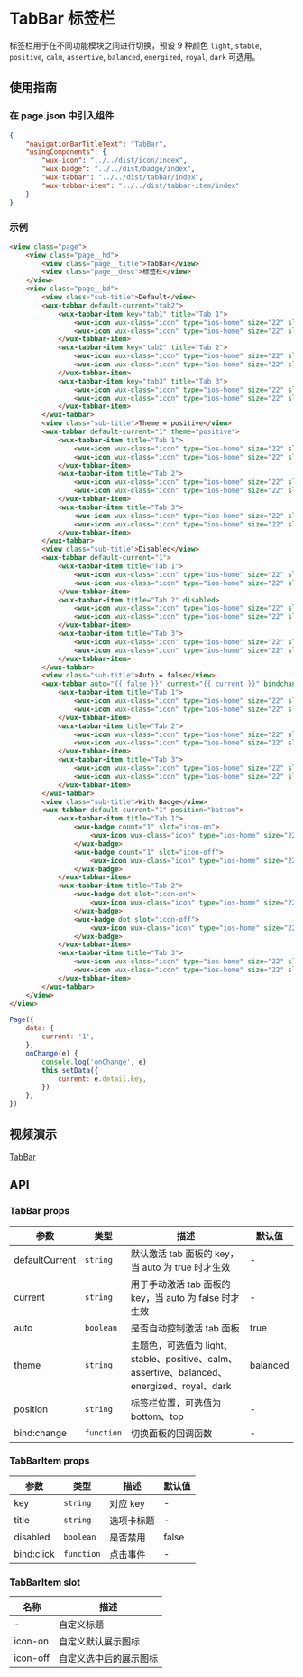 # TabBar 标签栏

标签栏用于在不同功能模块之间进行切换，预设 9 种颜色 `light`, `stable`, `positive`, `calm`, `assertive`, `balanced`, `energized`, `royal`, `dark` 可选用。

## 使用指南

### 在 page.json 中引入组件

```json
{
    "navigationBarTitleText": "TabBar",
    "usingComponents": {
        "wux-icon": "../../dist/icon/index",
        "wux-badge": "../../dist/badge/index",
        "wux-tabbar": "../../dist/tabbar/index",
        "wux-tabbar-item": "../../dist/tabbar-item/index"
    }
}
```

### 示例

```html
<view class="page">
    <view class="page__hd">
        <view class="page__title">TabBar</view>
        <view class="page__desc">标签栏</view>
    </view>
    <view class="page__bd">
        <view class="sub-title">Default</view>
        <wux-tabbar default-current="tab2">
            <wux-tabbar-item key="tab1" title="Tab 1">
                <wux-icon wux-class="icon" type="ios-home" size="22" slot="icon-on" />
                <wux-icon wux-class="icon" type="ios-home" size="22" slot="icon-off" />
            </wux-tabbar-item>
            <wux-tabbar-item key="tab2" title="Tab 2">
                <wux-icon wux-class="icon" type="ios-home" size="22" slot="icon-on" />
                <wux-icon wux-class="icon" type="ios-home" size="22" slot="icon-off" />
            </wux-tabbar-item>
            <wux-tabbar-item key="tab3" title="Tab 3">
                <wux-icon wux-class="icon" type="ios-home" size="22" slot="icon-on" />
                <wux-icon wux-class="icon" type="ios-home" size="22" slot="icon-off" />
            </wux-tabbar-item>
        </wux-tabbar>
        <view class="sub-title">Theme = positive</view>
        <wux-tabbar default-current="1" theme="positive">
            <wux-tabbar-item title="Tab 1">
                <wux-icon wux-class="icon" type="ios-home" size="22" slot="icon-on" />
                <wux-icon wux-class="icon" type="ios-home" size="22" slot="icon-off" />
            </wux-tabbar-item>
            <wux-tabbar-item title="Tab 2">
                <wux-icon wux-class="icon" type="ios-home" size="22" slot="icon-on" />
                <wux-icon wux-class="icon" type="ios-home" size="22" slot="icon-off" />
            </wux-tabbar-item>
            <wux-tabbar-item title="Tab 3">
                <wux-icon wux-class="icon" type="ios-home" size="22" slot="icon-on" />
                <wux-icon wux-class="icon" type="ios-home" size="22" slot="icon-off" />
            </wux-tabbar-item>
        </wux-tabbar>
        <view class="sub-title">Disabled</view>
        <wux-tabbar default-current="1">
            <wux-tabbar-item title="Tab 1">
                <wux-icon wux-class="icon" type="ios-home" size="22" slot="icon-on" />
                <wux-icon wux-class="icon" type="ios-home" size="22" slot="icon-off" />
            </wux-tabbar-item>
            <wux-tabbar-item title="Tab 2" disabled>
                <wux-icon wux-class="icon" type="ios-home" size="22" slot="icon-on" />
                <wux-icon wux-class="icon" type="ios-home" size="22" slot="icon-off" />
            </wux-tabbar-item>
            <wux-tabbar-item title="Tab 3">
                <wux-icon wux-class="icon" type="ios-home" size="22" slot="icon-on" />
                <wux-icon wux-class="icon" type="ios-home" size="22" slot="icon-off" />
            </wux-tabbar-item>
        </wux-tabbar>
        <view class="sub-title">Auto = false</view>
        <wux-tabbar auto="{{ false }}" current="{{ current }}" bindchange="onChange">
            <wux-tabbar-item title="Tab 1">
                <wux-icon wux-class="icon" type="ios-home" size="22" slot="icon-on" />
                <wux-icon wux-class="icon" type="ios-home" size="22" slot="icon-off" />
            </wux-tabbar-item>
            <wux-tabbar-item title="Tab 2">
                <wux-icon wux-class="icon" type="ios-home" size="22" slot="icon-on" />
                <wux-icon wux-class="icon" type="ios-home" size="22" slot="icon-off" />
            </wux-tabbar-item>
            <wux-tabbar-item title="Tab 3">
                <wux-icon wux-class="icon" type="ios-home" size="22" slot="icon-on" />
                <wux-icon wux-class="icon" type="ios-home" size="22" slot="icon-off" />
            </wux-tabbar-item>
        </wux-tabbar>
        <view class="sub-title">With Badge</view>
        <wux-tabbar default-current="1" position="bottom">
            <wux-tabbar-item title="Tab 1">
                <wux-badge count="1" slot="icon-on">
                    <wux-icon wux-class="icon" type="ios-home" size="22" />
                </wux-badge>
                <wux-badge count="1" slot="icon-off">
                    <wux-icon wux-class="icon" type="ios-home" size="22" />
                </wux-badge>
            </wux-tabbar-item>
            <wux-tabbar-item title="Tab 2">
                <wux-badge dot slot="icon-on">
                    <wux-icon wux-class="icon" type="ios-home" size="22" />
                </wux-badge>
                <wux-badge dot slot="icon-off">
                    <wux-icon wux-class="icon" type="ios-home" size="22" />
                </wux-badge>
            </wux-tabbar-item>
            <wux-tabbar-item title="Tab 3">
                <wux-icon wux-class="icon" type="ios-home" size="22" slot="icon-on" />
                <wux-icon wux-class="icon" type="ios-home" size="22" slot="icon-off" />
            </wux-tabbar-item>
        </wux-tabbar>
    </view>
</view>
```

```js
Page({
    data: {
        current: '1',
    },
    onChange(e) {
        console.log('onChange', e)
        this.setData({
            current: e.detail.key,
        })
    },
})
```

## 视频演示

[TabBar](./_media/tabbar.mp4 ':include :type=iframe width=375px height=667px')

## API

### TabBar props

| 参数 | 类型 | 描述 | 默认值 |
| --- | --- | --- | --- |
| defaultCurrent | <code>string</code> | 默认激活 tab 面板的 key，当 auto 为 true 时才生效 | - |
| current | <code>string</code> | 用于手动激活 tab 面板的 key，当 auto 为 false 时才生效 | - |
| auto | <code>boolean</code> | 是否自动控制激活 tab 面板 | true |
| theme | <code>string</code> | 主题色，可选值为 light、stable、positive、calm、assertive、balanced、energized、royal、dark | balanced |
| position | <code>string</code> | 标签栏位置，可选值为 bottom、top | - |
| bind:change | <code>function</code> | 切换面板的回调函数 | - |

### TabBarItem props

| 参数 | 类型 | 描述 | 默认值 |
| --- | --- | --- | --- |
| key | <code>string</code> | 对应 key | - |
| title | <code>string</code> | 选项卡标题 | - |
| disabled | <code>boolean</code> | 是否禁用 | false |
| bind:click | <code>function</code> | 点击事件 | - |

### TabBarItem slot

| 名称 | 描述 |
| --- | --- |
| - | 自定义标题 |
| icon-on | 自定义默认展示图标 |
| icon-off | 自定义选中后的展示图标 |